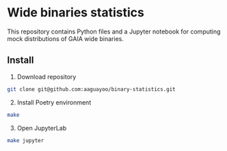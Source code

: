 # Wide binaries statistics

This repository contains Python files and a Jupyter notebook for computing mock distributions of GAIA wide binaries.

## Install

1. Download repository

```bash
git clone git@github.com:aaguayoo/binary-statistics.git
```

2. Install Poetry environment

```bash
make
```

3. Open JupyterLab

```bash
make jupyter
```
